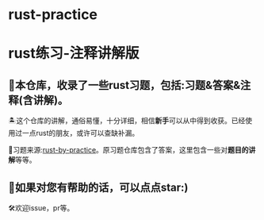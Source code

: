 # rust-practice
# rust练习-注释讲解版

## 🚀本仓库，收录了一些rust习题，包括:习题&答案&注释(含讲解)。

🏝这个仓库的讲解，通俗易懂，十分详细，相信**新手**可以从中得到收获。已经使用过一点rust的朋友，或许可以查缺补漏。

🎨习题来源:[rust-by-practice](https://github.com/sunface/rust-by-practice)。原习题仓库包含了答案，这里包含一些对**题目的讲解**等等。

## 🌟如果对您有帮助的话，可以点点star:)

🛠欢迎issue，pr等。
